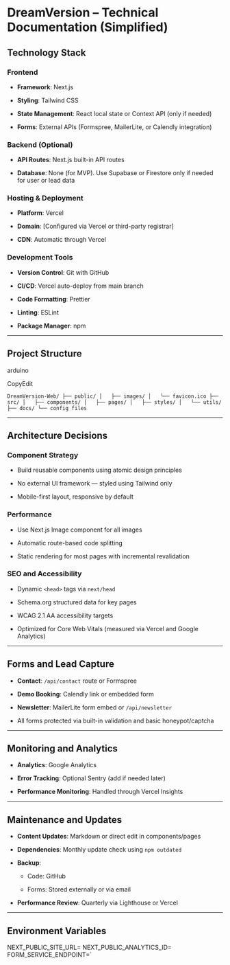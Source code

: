 # DreamVersion – Technical Documentation (Simplified)

## Technology Stack

### Frontend

- **Framework**: Next.js
    
- **Styling**: Tailwind CSS
    
- **State Management**: React local state or Context API (only if needed)
    
- **Forms**: External APIs (Formspree, MailerLite, or Calendly integration)
    

### Backend (Optional)

- **API Routes**: Next.js built-in API routes
    
- **Database**: None (for MVP). Use Supabase or Firestore only if needed for user or lead data
    

### Hosting & Deployment

- **Platform**: Vercel
    
- **Domain**: [Configured via Vercel or third-party registrar]
    
- **CDN**: Automatic through Vercel
    

### Development Tools

- **Version Control**: Git with GitHub
    
- **CI/CD**: Vercel auto-deploy from main branch
    
- **Code Formatting**: Prettier
    
- **Linting**: ESLint
    
- **Package Manager**: npm
    

---

## Project Structure

arduino

CopyEdit

`DreamVersion-Web/ ├── public/ │   ├── images/ │   └── favicon.ico ├── src/ │   ├── components/ │   ├── pages/ │   ├── styles/ │   └── utils/ ├── docs/ └── config files`

---

## Architecture Decisions

### Component Strategy

- Build reusable components using atomic design principles
    
- No external UI framework — styled using Tailwind only
    
- Mobile-first layout, responsive by default
    

### Performance

- Use Next.js Image component for all images
    
- Automatic route-based code splitting
    
- Static rendering for most pages with incremental revalidation
    

### SEO and Accessibility

- Dynamic `<head>` tags via `next/head`
    
- Schema.org structured data for key pages
    
- WCAG 2.1 AA accessibility targets
    
- Optimized for Core Web Vitals (measured via Vercel and Google Analytics)
    

---

## Forms and Lead Capture

- **Contact**: `/api/contact` route or Formspree
    
- **Demo Booking**: Calendly link or embedded form
    
- **Newsletter**: MailerLite form embed or `/api/newsletter`
    
- All forms protected via built-in validation and basic honeypot/captcha
    

---

## Monitoring and Analytics

- **Analytics**: Google Analytics
    
- **Error Tracking**: Optional Sentry (add if needed later)
    
- **Performance Monitoring**: Handled through Vercel Insights
    

---

## Maintenance and Updates

- **Content Updates**: Markdown or direct edit in components/pages
    
- **Dependencies**: Monthly update check using `npm outdated`
    
- **Backup**:
    
    - Code: GitHub
        
    - Forms: Stored externally or via email
        
- **Performance Review**: Quarterly via Lighthouse or Vercel
    

---

## Environment Variables

NEXT_PUBLIC_SITE_URL=
NEXT_PUBLIC_ANALYTICS_ID=
FORM_SERVICE_ENDPOINT=`